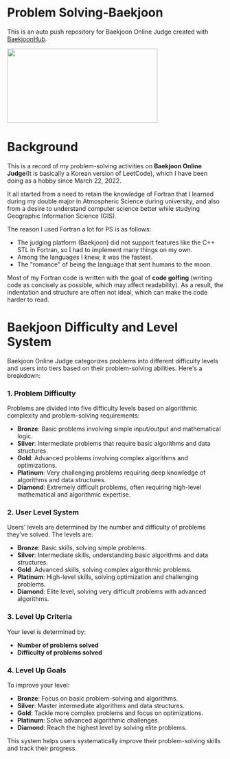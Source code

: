 # Problem Solving-Baekjoon
This is an auto push repository for Baekjoon Online Judge created with [BaekjoonHub](https://github.com/BaekjoonHub/BaekjoonHub).

<a href="https://solved.ac/en/profile/dydgns0556"><img align="center" style="height:173px; width:350px;" src="http://mazassumnida.wtf/api/v2/generate_badge?boj=dydgns0556" /></a>&nbsp;&nbsp;

# Background
This is a record of my problem-solving activities on **Baekjoon Online Judge**(It is basically a Korean version of LeetCode), which I have been doing as a hobby since March 22, 2022.

It all started from a need to retain the knowledge of Fortran that I learned during my double major in Atmospheric Science during university, and also from a desire to understand computer science better while studying Geographic Information Science (GIS).

The reason I used Fortran a lot for PS is as follows:
- The judging platform (Baekjoon) did not support features like the C++ STL in Fortran, so I had to implement many things on my own.
- Among the languages I knew, it was the fastest.
- The "romance" of being the language that sent humans to the moon.

Most of my Fortran code is written with the goal of **code golfing** (writing code as concisely as possible, which may affect readability). As a result, the indentation and structure are often not ideal, which can make the code harder to read.

# Baekjoon Difficulty and Level System

Baekjoon Online Judge categorizes problems into different difficulty levels and users into tiers based on their problem-solving abilities. Here's a breakdown:

### 1. **Problem Difficulty**
Problems are divided into five difficulty levels based on algorithmic complexity and problem-solving requirements:

- **Bronze**: Basic problems involving simple input/output and mathematical logic.
- **Silver**: Intermediate problems that require basic algorithms and data structures.
- **Gold**: Advanced problems involving complex algorithms and optimizations.
- **Platinum**: Very challenging problems requiring deep knowledge of algorithms and data structures.
- **Diamond**: Extremely difficult problems, often requiring high-level mathematical and algorithmic expertise.

### 2. **User Level System**
Users' levels are determined by the number and difficulty of problems they’ve solved. The levels are:

- **Bronze**: Basic skills, solving simple problems.
- **Silver**: Intermediate skills, understanding basic algorithms and data structures.
- **Gold**: Advanced skills, solving complex algorithmic problems.
- **Platinum**: High-level skills, solving optimization and challenging problems.
- **Diamond**: Elite level, solving very difficult problems with advanced algorithms.

### 3. **Level Up Criteria**
Your level is determined by:
- **Number of problems solved**
- **Difficulty of problems solved**

### 4. **Level Up Goals**
To improve your level:
- **Bronze**: Focus on basic problem-solving and algorithms.
- **Silver**: Master intermediate algorithms and data structures.
- **Gold**: Tackle more complex problems and focus on optimizations.
- **Platinum**: Solve advanced algorithmic challenges.
- **Diamond**: Reach the highest level by solving elite problems.

This system helps users systematically improve their problem-solving skills and track their progress.
